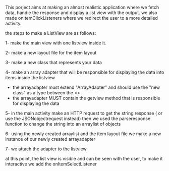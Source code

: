 This porject aims at making an almost realistic application where we fetch data, handle the response and display a list view with the output.
we also made onItemClickListeners where we redirect the user to a more detailed activity.

the steps to make a ListView are as follows:

1- make the main view with one listview inside it.

2- make a new layout file for the item layout

3- make a new class that represents your data

4- make an array adapter that will be responsible for displaying the data into items inside the listview 
  - the arrayadapter must extend "ArrayAdapter" and should use the "new class" as a type between the <>
  - the arrayadapter MUST contain the getview method that is responsible for displaying the data

5- in the main activity make an HTTP request to get the string response ( or use the JSONobjectrequest instead) then we used the parseresponse function to change the string into an arraylist of objects

6- using the newly created arraylist and the item layout file we make a new instance of our newly created arrayadapter

7- we attach the adapter to the listview 

at this point, the list view is visible and can be seen with the user, to make it interactive we add the onItemSelectListener
